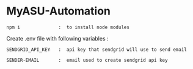 # MyASU-Automation

```
npm i              :  to install node modules
```

Create .env file with  following variables :

```
SENDGRID_API_KEY   :  api key that sendgrid will use to send email
```

```
SENDER-EMAIL       :  email used to create sendgrid api key
```
